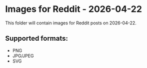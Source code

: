 # Images for Reddit - 2026-04-22

This folder will contain images for Reddit posts on 2026-04-22.

## Supported formats:
- PNG
- JPG/JPEG
- SVG
